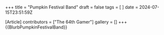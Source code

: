+++
title = "Pumpkin Festival Band"
draft = false
tags = [ ]
date = 2024-07-15T23:51:59Z

[Article]
contributors = ["The 64th Gamer"]
gallery = []
+++
{{BlurbPumpkinFestivalBand}}